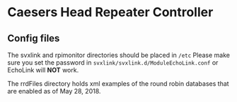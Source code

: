 # Caesers Head Repeater Controller

## Config files
The svxlink and rpimonitor directories should be placed in ```/etc``` Please make sure you set the password in ```svxlink/svxlink.d/ModuleEchoLink.conf``` or EchoLink will **NOT** work.

The rrdFiles directory holds xml examples of the round robin databases that are enabled as of May 28, 2018.
